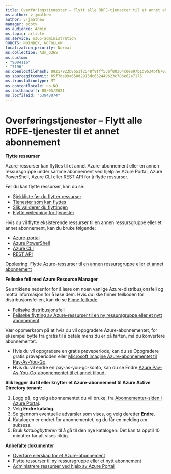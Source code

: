 ```yaml
---
title: Overføringstjenester – Flytt alle RDFE-tjenester til et annet abonnement
ms.author: v-jmathew
author: v-jmathew
manager: scotv
ms.audience: Admin
ms.topic: article
ms.service: o365-administration
ROBOTS: NOINDEX, NOFOLLOW
localization_priority: Normal
ms.collection: Adm_O365
ms.custom:
- "9004116"
- "7196"
ms.openlocfilehash: 89217922b8b51f2548f9fff53bf80364c0e897b1d9b34bfb7016f0b0f197cf17
ms.sourcegitcommit: b5f7da89a650d2915dc652449623c78be6247175
ms.translationtype: MT
ms.contentlocale: nb-NO
ms.lasthandoff: 08/05/2021
ms.locfileid: "53940074"
---
```

# <a name="transfer-services---move-all-rdfe-services-to-another-subscription"></a>Overføringstjenester – Flytt alle RDFE-tjenester til et annet abonnement

**Flytte ressurser**

Azure-ressurser kan flyttes til et annet Azure-abonnement eller en annen ressursgruppe under samme abonnement ved hjelp av Azure Portal, Azure PowerShell, Azure CLI eller REST API for å flytte ressurser.

Før du kan flytte ressurser, kan du se:

- [Sjekkliste før du flytter ressurser](https://docs.microsoft.com/azure/azure-resource-manager/resource-group-move-resources?WT.mc_id=Portal-Microsoft_Azure_Support#checklist-before-moving-resources)
- [Tjenester som kan flyttes](https://docs.microsoft.com/azure/azure-resource-manager/move-support-resources?WT.mc_id=Portal-Microsoft_Azure_Support)
- [Slik validerer du flyttingen](https://docs.microsoft.com/azure/azure-resource-manager/resource-group-move-resources?WT.mc_id=Portal-Microsoft_Azure_Support#validate-move)
- [Flytte veiledning for tjenester](https://docs.microsoft.com/azure/azure-resource-manager/move-limitations/app-service-move-limitations?WT.mc_id=Portal-Microsoft_Azure_Support)

Hvis du vil flytte eksisterende ressurser til en annen ressursgruppe eller et annet abonnement, kan du bruke følgende:

- [Azure-portal](https://docs.microsoft.com/azure/azure-resource-manager/resource-group-move-resources?WT.mc_id=Portal-Microsoft_Azure_Support#use-the-portal)
- [Azure PowerShell](https://docs.microsoft.com/azure/azure-resource-manager/resource-group-move-resources?WT.mc_id=Portal-Microsoft_Azure_Support#use-azure-powershell)
- [Azure CLI](https://docs.microsoft.com/azure/azure-resource-manager/resource-group-move-resources?WT.mc_id=Portal-Microsoft_Azure_Support#use-azure-cli)
- [REST API](https://docs.microsoft.com/azure/azure-resource-manager/resource-group-move-resources?WT.mc_id=Portal-Microsoft_Azure_Support#use-rest-api)

Opplæring: [Flytte Azure-ressurser til en annen ressursgruppe eller et annet abonnement](https://docs.microsoft.com/azure/azure-resource-manager/resource-manager-tutorial-move-resources)

**Feilsøke feil med Azure Resource Manager**

Se artiklene nedenfor for å lære om noen vanlige Azure-distribusjonsfeil og motta informasjon for å løse dem. Hvis du ikke finner feilkoden for distribusjonsfeilen, kan du se [Finne feilkode](https://docs.microsoft.com/azure/azure-resource-manager/resource-manager-common-deployment-errors?WT.mc_id=Portal-Microsoft_Azure_Support#find-error-code).

- [Feilsøke distribusjonsfeil](https://docs.microsoft.com/azure/azure-resource-manager/resource-manager-common-deployment-errors)
- [Feilsøke flytting av Azure-ressurser til en ny ressursgruppe eller et nytt abonnement](https://docs.microsoft.com/azure/azure-resource-manager/troubleshoot-move)

Vær oppmerksom på at hvis du vil oppgradere Azure-abonnementet, for eksempel bytte fra gratis til å betale mens du er på farten, må du konvertere abonnementet.

- Hvis du vil oppgradere en gratis prøveperiode, kan du se Oppgradere gratis prøveperioden eller [Microsoft Imagine Azure-abonnementet til Pay-As-You-Go](https://docs.microsoft.com/azure/billing/billing-upgrade-azure-subscription).
- Hvis du vil endre en pay-as-you-go-konto, kan du se Endre [Azure Pay-As-You-Go-abonnementet til et annet tilbud.](https://docs.microsoft.com/azure/billing/billing-how-to-switch-azure-offer)

**Slik legger du til eller knytter et Azure-abonnement til Azure Active Directory tenant:**

1. Logg på, og velg abonnementet du vil bruke, fra [Abonnementer-siden i Azure Portal](https://portal.azure.com/#blade/Microsoft_Azure_Billing/SubscriptionsBlade).
2. Velg **Endre katalog**.
3. Se gjennom eventuelle advarsler som vises, og velg deretter **Endre**.
4. Katalogen er endret for abonnementet, og du får en melding om suksess.
5. Bruk *katalogbytteren* til å gå til den nye katalogen. Det kan ta opptil 10 minutter før alt vises riktig.

**Anbefalte dokumenter**

- [Overføre eierskap for et Azure-abonnement](https://docs.microsoft.com/azure/billing-subscription-transfer)
- [Flytte ressurser til ny ressursgruppe eller et nytt abonnement](https://docs.microsoft.com/azure/azure-resource-manager/resource-group-move-resources)
- [Administrere ressurser ved hjelp av Azure Portal](https://docs.microsoft.com/azure/azure-resource-manager/resource-group-portal)
